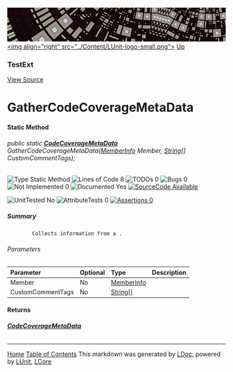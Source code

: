 ![](../Content/LUnit-banner-small.png "")
[&lt;img align=&quot;right&quot; src=&quot;../Content/LUnit-logo-small.png&quot;&gt;](../../README.md)
[Up](TestExt.md)

### TestExt
[View Source](../Extensions/TestExt.cs)

# GatherCodeCoverageMetaData

#### Static Method

###### public static **[CodeCoverageMetaData](CodeCoverageMetaData.md)** GatherCodeCoverageMetaData(<a href="https://msdn.microsoft.com/en-us/library/system.reflection.memberinfo.aspx" alt="" target="_blank">MemberInfo</a> Member, <a href="https://msdn.microsoft.com/en-us/library/system.string.aspx" alt="" target="_blank">String[]</a> CustomCommentTags);

![Type Static Method](http://b.repl.ca/v1/Type-Static%20Method-blue.png "") ![Lines of Code 8](http://b.repl.ca/v1/Lines%20of%20Code-8-blue.png "") ![TODOs 0](http://b.repl.ca/v1/TODOs-0-green.png "") ![Bugs 0](http://b.repl.ca/v1/Bugs-0-green.png "") ![Not Implemented 0](http://b.repl.ca/v1/Not%20Implemented-0-green.png "") ![Documented Yes](http://b.repl.ca/v1/Documented-Yes-brightgreen.png "") [![SourceCode Available](http://b.repl.ca/v1/SourceCode-Available-brightgreen.png "")](../Extensions/TestExt.cs#L288)

![UnitTested No](http://b.repl.ca/v1/UnitTested-No-lightgrey.png "") ![AttributeTests 0](http://b.repl.ca/v1/AttributeTests-0-lightgrey.png "") [![Assertions 0](http://b.repl.ca/v1/Assertions-0-lightgrey.png "")](../Extensions/TestExt.cs)

##### Summary

            Collects information from a .
            

###### Parameters

Parameter | Optional | Type | Description
:---  | :---  | :---  | :--- 
Member | No | <a href="https://msdn.microsoft.com/en-us/library/system.reflection.memberinfo.aspx" alt="" target="_blank">MemberInfo</a> | 
CustomCommentTags | No | <a href="https://msdn.microsoft.com/en-us/library/system.string.aspx" alt="" target="_blank">String[]</a> | 


#### Returns

###### **[CodeCoverageMetaData](CodeCoverageMetaData.md)**



---

[Home](../../README.md) [Table of Contents](../../TableOfContents.md)
This markdown was generated by [LDoc](https://github.com/CodeSingularity/LDoc), powered by [LUnit](https://github.com/CodeSingularity/LUnit), [LCore](https://github.com/CodeSingularity/LCore)
